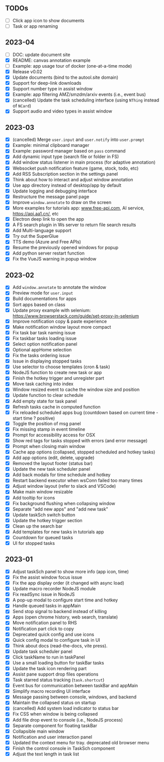 ## TODOs
- [ ] Click app icon to show documents
- [ ] Task or app renaming

## 2023-04
- [ ] DOC: update document site
- [x] README: canvas annotation example
- [ ] Example: app usage tour of docker (one-at-a-time mode)
- [x] Release v0.02
- [x] Update documents (bind to the autool.site domain)
- [x] Support for deep-link downloads
- [x] Support number type in assist window
- [x] Example: app filtering AMZ/smzdm/arxiv events (i.e., event bus)
- [x] (cancelled) Update the task scheduling interface (using `NThing` instead of `NCard`)
- [x] Support audio and video types in assist window

## 2023-03
- [x] (cancelled) Merge `user.input` and `user.notify` into `user.prompt`
- [x] Example: minimal clipboard manager
- [x] Example: password manager based on `pass` command
- [x] Add dynamic input type (search file or folder in FS)
- [x] Add window status listener in main process (for adaptive annotation)
- [x] Websocket push notification feature (game, stock, todo, etc)
- [x] Add RSS Subscription section in the settings panel
- [x] Think about how to interact and adjust window annotation
- [x] Use app directory instead of desktop/app by default
- [x] Update logging and debugging interface
- [x] Restructure the message panel page
- [x] Improve `window.annotate` to draw on the screen
- [x] More examples for tutorials app: www.free-api.com, AI service, https://api.aa1.cn/, etc
- [x] Electron deep link to open the app
- [x] A FS search plugin in Ws server to return file search results
- [x] Add Multi-language support
- [x] Try out the SuperGlue
- [x] TTS demo (Azure and Free APIs)
- [x] Resume the previously opened windows for popup
- [x] Add python server restart function
- [x] Fix the VueJS warning in popup window

## 2023-02
- [x] Add `window.annotate` to annotate the window
- [x] Preview mode for `user.input`
- [x] Build documentations for apps
- [x] Sort apps based on class
- [x] Update proxy example with selenium: https://www.browserstack.com/guide/set-proxy-in-selenium
- [x] Improve notification copy & paste experience
- [x] Make notification window layout more compact
- [x] Fix task bar task naming issue
- [x] Fix taskbar tasks loading issue
- [x] Select option notification panel
- [x] Optional appHome selection
- [x] Fix the tasks ordering issue
- [x] Issue in displaying stopped tasks 
- [x] Use selector to choose templates (cron & task)
- [x] NodeJS function to create new task or app
- [x] Finish the hotkey trigger and unregister part
- [x] Move task caching into index
- [x] Window resized event to cache the window size and position 
- [x] Update function to clear schedule
- [x] Add empty state for task panel
- [x] Refresh tasks cache in computed function
- [x] Fix reloaded scheduled apps bug (countdown based on current time - start time ? positive)
- [x] Toggle the position of msg panel
- [x] Fix missing stamp in event timeline
- [x] Prompt for accessibility access for OSX
- [x] Show red tags for tasks stopped with errors (and error message)
- [x] Prompt when closing main window
- [x] Cache app options (collapsed, stopped scheduled and hotkey tasks)
- [x] Add app options (edit, delete, upgrade)
- [x] Removed the layout footer (status bar)
- [x] Update the new task scheduler panel
- [x] Add back modals for time schedule and hotkey
- [x] Restart backend executor when wsConn failed too many times
- [x] Adjust window layout (refer to slack and VSCode)
- [x] Make main window resizable
- [x] Add tooltip for icons
- [x] Fix background flushing when collapsing window
- [x] Separate "add new apps" and "add new task"
- [x] Update taskSch switch button 
- [x] Update the hotkey trigger section
- [x] Clean up the search bar
- [x] Add templates for new tasks in tutorials app
- [x] Countdown for queued tasks
- [x] UI for stopped tasks

## 2023-01
- [x] Adjust taskSch panel to show more info (app icon, time)
- [x] Fix the assist window focus issue
- [x] Fix the app display order (it changed with async load)
- [x] Update macro recorder NodeJS module
- [x] Fix readSync issue in NodeJS
- [x] A pop-up modal to configure start time and hotkey
- [x] Handle queued tasks in appMain
- [x] Send stop signal to backend instead of killing
- [x] Apps (open chrome history, web search, translate)
- [x] Move notification panel to RHS
- [x] Notification part click to copy
- [x] Deprecated quick config and use icons
- [x] Quick config modal to configure task in UI
- [x] Think about docs (read-the-docs, vite press). 
- [x] Update task scheduler panel
- [x] Click taskName to run in taskPanel
- [x] Use a small loading button for taskBar tasks
- [x] Update the task icon rendering part
- [x] Assist pane support drop files operations
- [x] Task starred status tracking (`task.shortcut`)
- [x] Event bus for communication between taskBar and appMain
- [x] Simplify macro recording UI interface
- [x] Message passing between console, windows, and backend
- [x] Maintain the collapsed status on startup
- [x] (cancelled) Add system load indicator to status bar
- [x] Fix CSS when window is being collapsed
- [x] Add file drop event to console (i.e., NodeJS process)
- [x] Separate component for floating taskBar
- [x] Collapsible main window
- [x] Notification and user interaction panel
- [x] Updated the context menu for tray. deprecated old browser menu
- [x] Finish the control console in TaskSch component
- [x] Adjust the text length in task list